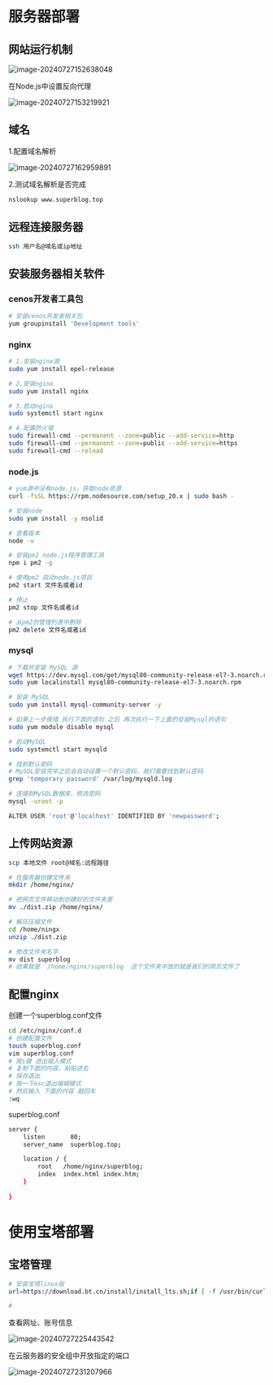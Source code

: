 # 服务器部署

## 网站运行机制

![image-20240727152638048](Linux.assets/image-20240727152638048.png)

在Node.js中设置反向代理

![image-20240727153219921](Linux.assets/image-20240727153219921.png)



## 域名

1.配置域名解析

![image-20240727162959891](Linux.assets/image-20240727162959891.png)

2.测试域名解析是否完成

~~~bash
nslookup www.superblog.top
~~~



## 远程连接服务器

~~~bash
ssh 用户名@域名或ip地址
~~~



## 安装服务器相关软件

### cenos开发者工具包

~~~bash
# 安装cenos开发者相关包
yum groupinstall 'Development tools'
~~~

### nginx

~~~bash
# 1.安装nginx源
sudo yum install epel-release

# 2.安装nginx
sudo yum install nginx

# 3.启动nginx
sudo systemctl start nginx

# 4.配置防火墙
sudo firewall-cmd --permanent --zone=public --add-service=http 
sudo firewall-cmd --permanent --zone=public --add-service=https
sudo firewall-cmd --reload
~~~

### node.js

~~~bash
# yum源中没有node.js，获取node资源
curl -fsSL https://rpm.nodesource.com/setup_20.x | sudo bash -

# 安装node
sudo yum install -y nsolid

# 查看版本
node -v

# 安装pm2 node.js程序管理工具
npm i pm2 -g

# 使用pm2 启动node.js项目
pm2 start 文件名或者id

# 停止
pm2 stop 文件名或者id

# 从pm2的管理列表中删除
pm2 delete 文件名或者id
~~~

### mysql

~~~bash
# 下载并安装 MySQL 源
wget https://dev.mysql.com/get/mysql80-community-release-el7-3.noarch.rpm
sudo yum localinstall mysql80-community-release-el7-3.noarch.rpm

# 安装 MySQL
sudo yum install mysql-community-server -y

# 如果上一步报错 执行下面的语句 之后 再次执行一下上面的安装Mysql的语句
sudo yum module disable mysql

# 启动MySQL
sudo systemctl start mysqld

# 找到默认密码
# MySQL安装完毕之后会自动设置一个默认密码，我们需要找到默认密码
grep 'temporary password' /var/log/mysqld.log

# 连接到MySQL数据库，修改密码
mysql -uroot -p

ALTER USER 'root'@'localhost' IDENTIFIED BY 'newpassword';
~~~

## 上传网站资源

~~~bash
scp 本地文件 root@域名:远程路径

# 在服务器创建文件夹
mkdir /home/nginx/

# 把网页文件移动到创建好的文件夹里
mv ./dist.zip /home/nginx/

# 解压压缩文件
cd /home/ningx
unzip ./dist.zip

# 修改文件夹名字
mv dist superblog
# 结果就是  /home/nginx/superblog  这个文件夹中放的就是我们的网页文件了
~~~

## 配置nginx

创建一个superblog.conf文件

```bash
cd /etc/nginx/conf.d
# 创建配置文件
touch superblog.conf
vim superblog.conf
# 按i键 进出插入模式
# 复制下面的内容，粘贴进去
# 保存退出
# 按一下esc退出编辑模式
# 然后输入 下面的内容 敲回车
:wq
```



superblog.conf

```bash
server {
    listen       80;
    server_name  superblog.top;

    location / {
        root   /home/nginx/superblog;
        index  index.html index.htm;
    }
  
}
```



# 使用宝塔部署

## 宝塔管理

~~~bash
# 安装宝塔linux版
url=https://download.bt.cn/install/install_lts.sh;if [ -f /usr/bin/curl ];then curl -sSO $url;else wget -O install_lts.sh $url;fi;bash install_lts.sh ed8484bec

#
~~~

查看网址、账号信息

![image-20240727225443542](Linux.assets/image-20240727225443542.png)

在云服务器的安全组中开放指定的端口

![image-20240727231207966](Linux.assets/image-20240727231207966.png)